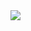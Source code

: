 <a href="https://azuredeploy.net/?repository=https://github.com/Sneezry/iot-hub-e2e-diagnostic" target="_blank">
    <img src="http://azuredeploy.net/deploybutton.png"/>
</a>